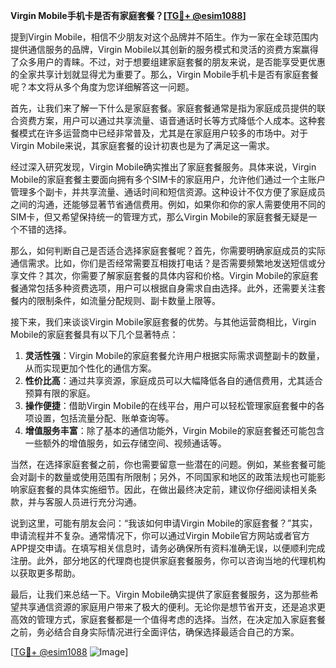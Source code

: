 **Virgin Mobile手机卡是否有家庭套餐？[[TG💪+ @esim1088](https://t.me/s/esim1088)]**

提到Virgin Mobile，相信不少朋友对这个品牌并不陌生。作为一家在全球范围内提供通信服务的品牌，Virgin Mobile以其创新的服务模式和灵活的资费方案赢得了众多用户的青睐。不过，对于想要组建家庭套餐的朋友来说，是否能享受更优惠的全家共享计划就显得尤为重要了。那么，Virgin Mobile手机卡是否有家庭套餐呢？本文将从多个角度为您详细解答这一问题。

首先，让我们来了解一下什么是家庭套餐。家庭套餐通常是指为家庭成员提供的联合资费方案，用户可以通过共享流量、语音通话时长等方式降低个人成本。这种套餐模式在许多运营商中已经非常普及，尤其是在家庭用户较多的市场中。对于Virgin Mobile来说，其家庭套餐的设计初衷也是为了满足这一需求。

经过深入研究发现，Virgin Mobile确实推出了家庭套餐服务。具体来说，Virgin Mobile的家庭套餐主要面向拥有多个SIM卡的家庭用户，允许他们通过一个主账户管理多个副卡，并共享流量、通话时间和短信资源。这种设计不仅方便了家庭成员之间的沟通，还能够显著节省通信费用。例如，如果你和你的家人需要使用不同的SIM卡，但又希望保持统一的管理方式，那么Virgin Mobile的家庭套餐无疑是一个不错的选择。

那么，如何判断自己是否适合选择家庭套餐呢？首先，你需要明确家庭成员的实际通信需求。比如，你们是否经常需要互相拨打电话？是否需要频繁地发送短信或分享文件？其次，你需要了解家庭套餐的具体内容和价格。Virgin Mobile的家庭套餐通常包括多种资费选项，用户可以根据自身需求自由选择。此外，还需要关注套餐内的限制条件，如流量分配规则、副卡数量上限等。

接下来，我们来谈谈Virgin Mobile家庭套餐的优势。与其他运营商相比，Virgin Mobile的家庭套餐具有以下几个显著特点：

1. **灵活性强**：Virgin Mobile的家庭套餐允许用户根据实际需求调整副卡的数量，从而实现更加个性化的通信方案。
2. **性价比高**：通过共享资源，家庭成员可以大幅降低各自的通信费用，尤其适合预算有限的家庭。
3. **操作便捷**：借助Virgin Mobile的在线平台，用户可以轻松管理家庭套餐中的各项设置，包括流量分配、账单查询等。
4. **增值服务丰富**：除了基本的通信功能外，Virgin Mobile的家庭套餐还可能包含一些额外的增值服务，如云存储空间、视频通话等。

当然，在选择家庭套餐之前，你也需要留意一些潜在的问题。例如，某些套餐可能会对副卡的数量或使用范围有所限制；另外，不同国家和地区的政策法规也可能影响家庭套餐的具体实施细节。因此，在做出最终决定前，建议你仔细阅读相关条款，并与客服人员进行充分沟通。

说到这里，可能有朋友会问：“我该如何申请Virgin Mobile的家庭套餐？”其实，申请流程并不复杂。通常情况下，你可以通过Virgin Mobile官方网站或者官方APP提交申请。在填写相关信息时，请务必确保所有资料准确无误，以便顺利完成注册。此外，部分地区的代理商也提供家庭套餐服务，你可以咨询当地的代理机构以获取更多帮助。

最后，让我们来总结一下。Virgin Mobile确实提供了家庭套餐服务，这为那些希望共享通信资源的家庭用户带来了极大的便利。无论你是想节省开支，还是追求更高效的管理方式，家庭套餐都是一个值得考虑的选择。当然，在决定加入家庭套餐之前，务必结合自身实际情况进行全面评估，确保选择最适合自己的方案。

[[TG💪+ @esim1088](https://t.me/s/esim1088) ![Image](https://i.postimg.cc/4NQfJmqS/Snipaste-2025-05-13-00-14-12.png)]
